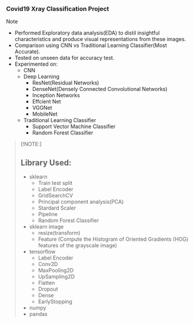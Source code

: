 ### Covid19 Xray Classification Project
> [!NOTE]
> - Performed Exploratory data analysis(EDA) to distil insightful characteristics and produce visual representations from these images.
> - Comparison using CNN vs Traditional Learning Classifier(Most Accurate).
> - Tested on unseen data for accuracy test.
> - Experimented on:
>   - CNN
>   - Deep Learning
>     - ResNet(Residual Networks)
>     - DenseNet(Densely Connected Convolutional Networks)
>     - Inception Networks
>     - Effcient Net
>     - VGGNet
>     - MobileNet
>   - Traditional Learning Classifier
>     - Support Vector Machine Classifier
>     - Random Forest Classifier   


>[!NOTE:]
> ## Library Used:
> - sklearn
>   - Train test split
>   - Label Encoder
>   - GridSearchCV
>   - Principal component analysis(PCA)
>   - Stardard Scaler
>   - Pipeline
>   - Random Forest Classifier
> - sklearn image
>   - resize(transform)
>   - Feature (Compute the Histogram of Oriented Gradients (HOG) features of the grayscale image)
> - tensorflow
>   - Label Encoder
>   - Conv2D
>   - MaxPooling2D
>   - UpSampling2D
>   - Flatten
>   - Dropout
>   - Dense
>   - EarlyStopping
> - numpy
> - pandas
